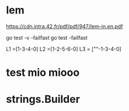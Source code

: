 # lem
https://cdn.intra.42.fr/pdf/pdf/947/lem-in.en.pdf


go test -v -failfast
go test -failfast

L1 =[1-3-4-0]
L2 =[1-2-5-6-0]
L3 = [""-1-3-4-0]
# test mio miooo


# strings.Builder
